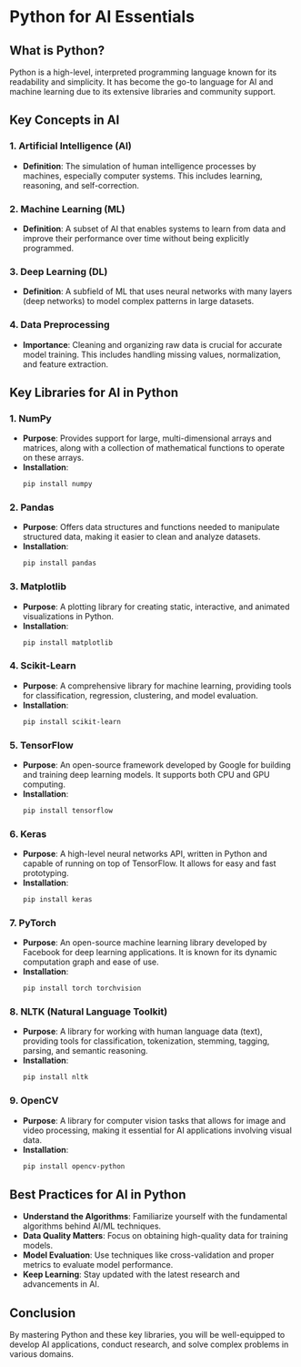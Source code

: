 # Python for AI Essentials

## What is Python?
Python is a high-level, interpreted programming language known for its readability and simplicity. It has become the go-to language for AI and machine learning due to its extensive libraries and community support.

## Key Concepts in AI

### 1. Artificial Intelligence (AI)
- **Definition**: The simulation of human intelligence processes by machines, especially computer systems. This includes learning, reasoning, and self-correction.

### 2. Machine Learning (ML)
- **Definition**: A subset of AI that enables systems to learn from data and improve their performance over time without being explicitly programmed.

### 3. Deep Learning (DL)
- **Definition**: A subfield of ML that uses neural networks with many layers (deep networks) to model complex patterns in large datasets.

### 4. Data Preprocessing
- **Importance**: Cleaning and organizing raw data is crucial for accurate model training. This includes handling missing values, normalization, and feature extraction.

## Key Libraries for AI in Python

### 1. NumPy
- **Purpose**: Provides support for large, multi-dimensional arrays and matrices, along with a collection of mathematical functions to operate on these arrays.
- **Installation**: 
  ```bash
  pip install numpy
  ```

### 2. Pandas
- **Purpose**: Offers data structures and functions needed to manipulate structured data, making it easier to clean and analyze datasets.
- **Installation**: 
  ```bash
  pip install pandas
  ```

### 3. Matplotlib
- **Purpose**: A plotting library for creating static, interactive, and animated visualizations in Python.
- **Installation**: 
  ```bash
  pip install matplotlib
  ```

### 4. Scikit-Learn
- **Purpose**: A comprehensive library for machine learning, providing tools for classification, regression, clustering, and model evaluation.
- **Installation**: 
  ```bash
  pip install scikit-learn
  ```

### 5. TensorFlow
- **Purpose**: An open-source framework developed by Google for building and training deep learning models. It supports both CPU and GPU computing.
- **Installation**: 
  ```bash
  pip install tensorflow
  ```

### 6. Keras
- **Purpose**: A high-level neural networks API, written in Python and capable of running on top of TensorFlow. It allows for easy and fast prototyping.
- **Installation**: 
  ```bash
  pip install keras
  ```

### 7. PyTorch
- **Purpose**: An open-source machine learning library developed by Facebook for deep learning applications. It is known for its dynamic computation graph and ease of use.
- **Installation**: 
  ```bash
  pip install torch torchvision
  ```

### 8. NLTK (Natural Language Toolkit)
- **Purpose**: A library for working with human language data (text), providing tools for classification, tokenization, stemming, tagging, parsing, and semantic reasoning.
- **Installation**: 
  ```bash
  pip install nltk
  ```

### 9. OpenCV
- **Purpose**: A library for computer vision tasks that allows for image and video processing, making it essential for AI applications involving visual data.
- **Installation**: 
  ```bash
  pip install opencv-python
  ```

## Best Practices for AI in Python
- **Understand the Algorithms**: Familiarize yourself with the fundamental algorithms behind AI/ML techniques.
- **Data Quality Matters**: Focus on obtaining high-quality data for training models.
- **Model Evaluation**: Use techniques like cross-validation and proper metrics to evaluate model performance.
- **Keep Learning**: Stay updated with the latest research and advancements in AI.

## Conclusion
By mastering Python and these key libraries, you will be well-equipped to develop AI applications, conduct research, and solve complex problems in various domains.
